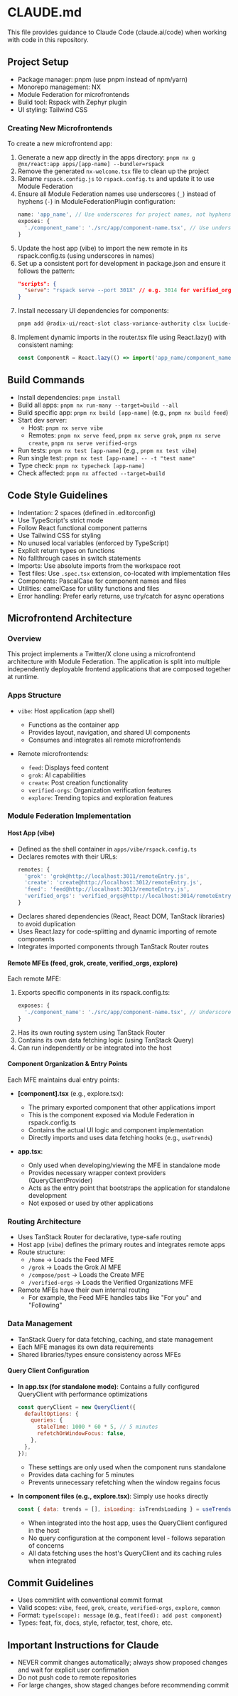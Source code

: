# CLAUDE.md

This file provides guidance to Claude Code (claude.ai/code) when working with code in this repository.

## Project Setup
- Package manager: pnpm (use pnpm instead of npm/yarn)
- Monorepo management: NX
- Module Federation for microfrontends
- Build tool: Rspack with Zephyr plugin
- UI styling: Tailwind CSS

### Creating New Microfrontends
To create a new microfrontend app:
1. Generate a new app directly in the apps directory: `pnpm nx g @nx/react:app apps/[app-name] --bundler=rspack`
2. Remove the generated `nx-welcome.tsx` file to clean up the project
3. Rename `rspack.config.js` to `rspack.config.ts` and update it to use Module Federation
4. Ensure all Module Federation names use underscores (`_`) instead of hyphens (`-`) in ModuleFederationPlugin configuration:
   ```javascript
   name: 'app_name', // Use underscores for project names, not hyphens
   exposes: {
     './component_name': './src/app/component-name.tsx', // Use underscores in remote path identifiers, but component files can use kebab-case
   }
   ```
5. Update the host app (vibe) to import the new remote in its rspack.config.ts (using underscores in names)
6. Set up a consistent port for development in package.json and ensure it follows the pattern:
   ```json
   "scripts": {
     "serve": "rspack serve --port 301X" // e.g. 3014 for verified_orgs, following the pattern
   }
   ```
7. Install necessary UI dependencies for components:
   ```bash
   pnpm add @radix-ui/react-slot class-variance-authority clsx lucide-react tailwind-merge
   ```
8. Implement dynamic imports in the router.tsx file using React.lazy() with consistent naming:
   ```javascript
   const ComponentR = React.lazy(() => import('app_name/component_name')); // Use underscores to match ModuleFederationPlugin config
   ```

## Build Commands
- Install dependencies: `pnpm install`
- Build all apps: `pnpm nx run-many --target=build --all`
- Build specific app: `pnpm nx build [app-name]` (e.g., `pnpm nx build feed`)
- Start dev server:
  - Host: `pnpm nx serve vibe`
  - Remotes: `pnpm nx serve feed`, `pnpm nx serve grok`, `pnpm nx serve create`, `pnpm nx serve verified-orgs`
- Run tests: `pnpm nx test [app-name]` (e.g., `pnpm nx test vibe`)
- Run single test: `pnpm nx test [app-name] -- -t "test name"`
- Type check: `pnpm nx typecheck [app-name]`
- Check affected: `pnpm nx affected --target=build`

## Code Style Guidelines
- Indentation: 2 spaces (defined in .editorconfig)
- Use TypeScript's strict mode
- Follow React functional component patterns
- Use Tailwind CSS for styling
- No unused local variables (enforced by TypeScript)
- Explicit return types on functions
- No fallthrough cases in switch statements
- Imports: Use absolute imports from the workspace root
- Test files: Use `.spec.tsx` extension, co-located with implementation files
- Components: PascalCase for component names and files
- Utilities: camelCase for utility functions and files
- Error handling: Prefer early returns, use try/catch for async operations

## Microfrontend Architecture

### Overview
This project implements a Twitter/X clone using a microfrontend architecture with Module Federation. The application is split into multiple independently deployable frontend applications that are composed together at runtime.

### Apps Structure
- `vibe`: Host application (app shell)
  - Functions as the container app
  - Provides layout, navigation, and shared UI components
  - Consumes and integrates all remote microfrontends

- Remote microfrontends:
  - `feed`: Displays feed content
  - `grok`: AI capabilities
  - `create`: Post creation functionality
  - `verified-orgs`: Organization verification features
  - `explore`: Trending topics and exploration features

### Module Federation Implementation

#### Host App (vibe)
- Defined as the shell container in `apps/vibe/rspack.config.ts`
- Declares remotes with their URLs:
  ```javascript
  remotes: {
    'grok': 'grok@http://localhost:3011/remoteEntry.js',
    'create': 'create@http://localhost:3012/remoteEntry.js',
    'feed': 'feed@http://localhost:3013/remoteEntry.js',
    'verified_orgs': 'verified_orgs@http://localhost:3014/remoteEntry.js'
  }
  ```
- Declares shared dependencies (React, React DOM, TanStack libraries) to avoid duplication
- Uses React.lazy for code-splitting and dynamic importing of remote components
- Integrates imported components through TanStack Router routes

#### Remote MFEs (feed, grok, create, verified_orgs, explore)
Each remote MFE:
1. Exports specific components in its rspack.config.ts:
   ```javascript
   exposes: {
     './component_name': './src/app/component-name.tsx', // Underscore in the exposed name, kebab-case for actual file
   }
   ```
2. Has its own routing system using TanStack Router
3. Contains its own data fetching logic (using TanStack Query)
4. Can run independently or be integrated into the host

#### Component Organization & Entry Points
Each MFE maintains dual entry points:
- **[component].tsx** (e.g., explore.tsx): 
  - The primary exported component that other applications import
  - This is the component exposed via Module Federation in rspack.config.ts
  - Contains the actual UI logic and component implementation
  - Directly imports and uses data fetching hooks (e.g., `useTrends`)

- **app.tsx**: 
  - Only used when developing/viewing the MFE in standalone mode
  - Provides necessary wrapper context providers (QueryClientProvider)
  - Acts as the entry point that bootstraps the application for standalone development
  - Not exposed or used by other applications

### Routing Architecture
- Uses TanStack Router for declarative, type-safe routing
- Host app (`vibe`) defines the primary routes and integrates remote apps
- Route structure:
  - `/home` → Loads the Feed MFE
  - `/grok` → Loads the Grok AI MFE  
  - `/compose/post` → Loads the Create MFE
  - `/verified-orgs` → Loads the Verified Organizations MFE
- Remote MFEs have their own internal routing
  - For example, the Feed MFE handles tabs like "For you" and "Following"

### Data Management
- TanStack Query for data fetching, caching, and state management
- Each MFE manages its own data requirements
- Shared libraries/types ensure consistency across MFEs

#### Query Client Configuration
- **In app.tsx (for standalone mode)**: Contains a fully configured QueryClient with performance optimizations
  ```javascript
  const queryClient = new QueryClient({
    defaultOptions: {
      queries: {
        staleTime: 1000 * 60 * 5, // 5 minutes
        refetchOnWindowFocus: false,
      },
    },
  });
  ```
  - These settings are only used when the component runs standalone
  - Provides data caching for 5 minutes
  - Prevents unnecessary refetching when the window regains focus

- **In component files (e.g., explore.tsx)**: Simply use hooks directly
  ```javascript
  const { data: trends = [], isLoading: isTrendsLoading } = useTrends();
  ```
  - When integrated into the host app, uses the QueryClient configured in the host
  - No query configuration at the component level - follows separation of concerns
  - All data fetching uses the host's QueryClient and its caching rules when integrated

## Commit Guidelines
- Uses commitlint with conventional commit format
- Valid scopes: `vibe`, `feed`, `grok`, `create`, `verified-orgs`, `explore`, `common`
- Format: `type(scope): message` (e.g., `feat(feed): add post component`)
- Types: feat, fix, docs, style, refactor, test, chore, etc.

## Important Instructions for Claude
- NEVER commit changes automatically; always show proposed changes and wait for explicit user confirmation
- Do not push code to remote repositories
- For large changes, show staged changes before recommending commit